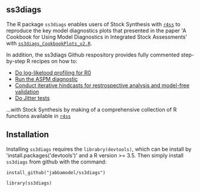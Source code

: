 ## ss3diags


The R package `ss3diags` enables users of Stock Synthesis with [`r4ss`](https://github.com/r4ss/r4ss) to reproduce the key model diagnostics plots that presented in the paper 'A Cookbook for Using Model Diagnostics in Integrated Stock Assessments' with [`ss3diags_CookbookPlots_v2.R`](https://github.com/jabbamodel/ss3diags/blob/master/Cookbook/ss3diags_CookbookPlots_v2.R). 

In addition, the ss3diags Github respository provides fully commented step-by-step R recipes on how to:  

- [Do log-likelood  profiling for R0](https://github.com/jabbamodel/ss3diags/blob/master/Cookbook/Likelihood_profile_R0_example.R)
- [Run the ASPM diagnostic](https://github.com/jabbamodel/ss3diags/blob/master/Cookbook/Setup_ASPM_example.R)
- [Conduct iterative hindcasts for restrospective analysis and model-free validation](https://github.com/jabbamodel/ss3diags/blob/master/Cookbook/Run_Retrospective_example.R)
- [Do Jitter tests](https://github.com/jabbamodel/ss3diags/blob/master/Cookbook/Jitter_test_example.R)

...with Stock Synthesis by making of a comprehensive collection of R functions available in [`r4ss`](https://github.com/r4ss/r4ss)

## Installation 

Installing `ss3diags` requires the `librabry(devtools)`, which can be install by 'install.packages('devtools')' and a R version >= 3.5. Then simply install `ss3diags` from github with the command:

`install_github("jabbamodel/ss3diags")`

`library(ss3diags)`
